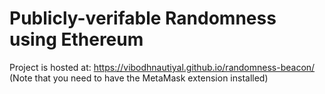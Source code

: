 # Publicly-verifable Randomness using Ethereum 

Project is hosted at: https://vibodhnautiyal.github.io/randomness-beacon/ (Note that you need to have the MetaMask extension installed)

